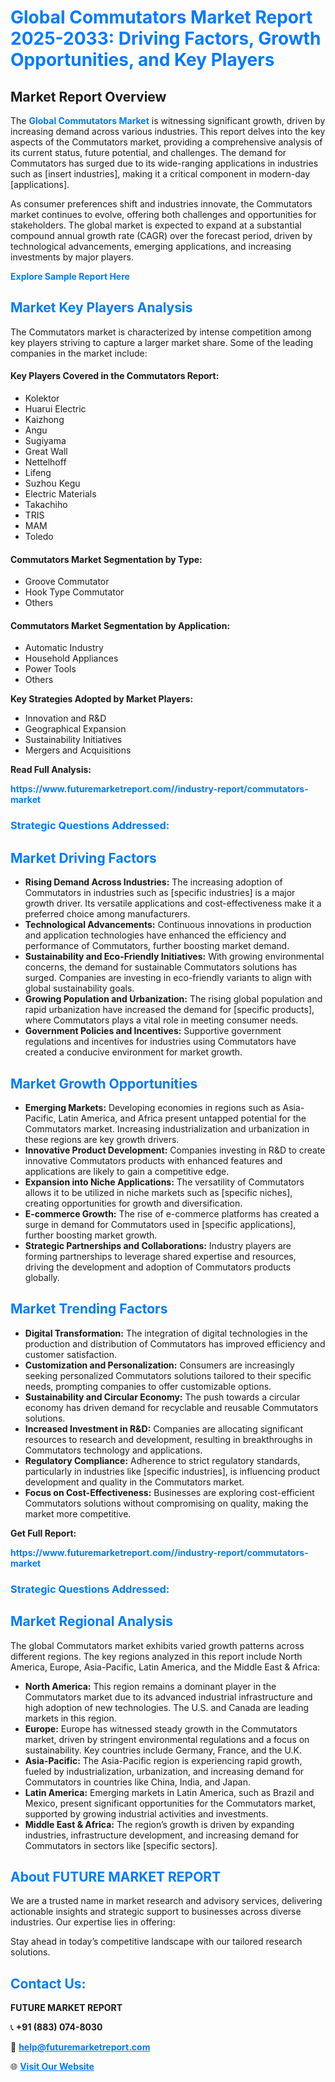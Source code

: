 <h1 style="color: #007BFF;">Global Commutators Market Report 2025-2033: Driving Factors, Growth Opportunities, and Key Players</h1>

<section id="overview">
<h2>Market Report Overview</h2>
<p>The <a href="https://www.futuremarketreport.com//industry-report/commutators-market" style="color: #007BFF; text-decoration: none;"><strong>Global Commutators Market</strong></a> is witnessing significant growth, driven by increasing demand across various industries. This report delves into the key aspects of the Commutators market, providing a comprehensive analysis of its current status, future potential, and challenges. The demand for Commutators has surged due to its wide-ranging applications in industries such as [insert industries], making it a critical component in modern-day [applications].</p>
<p>As consumer preferences shift and industries innovate, the Commutators market continues to evolve, offering both challenges and opportunities for stakeholders. The global market is expected to expand at a substantial compound annual growth rate (CAGR) over the forecast period, driven by technological advancements, emerging applications, and increasing investments by major players.</p>
</section>

<section id="overview">
<p><a href="https://www.futuremarketreport.com//request-sample/reportId=86036" style="color: #007BFF; text-decoration: none;"><strong>Explore Sample Report Here</strong></a></p>
</section>

<section id="key-players">
<h2 style="color: #007BFF;">Market Key Players Analysis</h2>
<p>The Commutators market is characterized by intense competition among key players striving to capture a larger market share. Some of the leading companies in the market include:</p>
<h4>Key Players Covered in the Commutators Report:</h4>
<ul><li>Kolektor</li><li>Huarui Electric</li><li>Kaizhong</li><li>Angu</li><li>Sugiyama</li><li>Great Wall</li><li>Nettelhoff</li><li>Lifeng</li><li>Suzhou Kegu</li><li>Electric Materials</li><li>Takachiho</li><li>TRIS</li><li>MAM</li><li>Toledo</li></ul>
<h4>Commutators Market Segmentation by Type:</h4>
<ul><li>Groove Commutator</li><li>Hook Type Commutator</li><li>Others</li></ul>

<h4>Commutators Market Segmentation by Application:</h4>
<ul><li>Automatic Industry</li><li>Household Appliances</li><li>Power Tools</li><li>Others</li></ul>
<p><strong>Key Strategies Adopted by Market Players:</strong></p>
<ul>
<li>Innovation and R&D</li>
<li>Geographical Expansion</li>
<li>Sustainability Initiatives</li>
<li>Mergers and Acquisitions</li>
</ul>
</section>

<section>
<p><strong>Read Full Analysis: </strong></p><a href="https://www.futuremarketreport.com//industry-report/commutators-market" style="color: #007BFF; text-decoration: none;"><strong>https://www.futuremarketreport.com//industry-report/commutators-market</strong></a>
<h3 style="color: #007BFF;">Strategic Questions Addressed:</h3>
</section>

<section id="driving-factors">
<h2 style="color: #007BFF;">Market Driving Factors</h2>
<ul>
<li><strong>Rising Demand Across Industries:</strong> The increasing adoption of Commutators in industries such as [specific industries] is a major growth driver. Its versatile applications and cost-effectiveness make it a preferred choice among manufacturers.</li>
<li><strong>Technological Advancements:</strong> Continuous innovations in production and application technologies have enhanced the efficiency and performance of Commutators, further boosting market demand.</li>
<li><strong>Sustainability and Eco-Friendly Initiatives:</strong> With growing environmental concerns, the demand for sustainable Commutators solutions has surged. Companies are investing in eco-friendly variants to align with global sustainability goals.</li>
<li><strong>Growing Population and Urbanization:</strong> The rising global population and rapid urbanization have increased the demand for [specific products], where Commutators plays a vital role in meeting consumer needs.</li>
<li><strong>Government Policies and Incentives:</strong> Supportive government regulations and incentives for industries using Commutators have created a conducive environment for market growth.</li>
</ul>
</section>

<section id="growth-opportunities">
<h2 style="color: #007BFF;">Market Growth Opportunities</h2>
<ul>
<li><strong>Emerging Markets:</strong> Developing economies in regions such as Asia-Pacific, Latin America, and Africa present untapped potential for the Commutators market. Increasing industrialization and urbanization in these regions are key growth drivers.</li>
<li><strong>Innovative Product Development:</strong> Companies investing in R&D to create innovative Commutators products with enhanced features and applications are likely to gain a competitive edge.</li>
<li><strong>Expansion into Niche Applications:</strong> The versatility of Commutators allows it to be utilized in niche markets such as [specific niches], creating opportunities for growth and diversification.</li>
<li><strong>E-commerce Growth:</strong> The rise of e-commerce platforms has created a surge in demand for Commutators used in [specific applications], further boosting market growth.</li>
<li><strong>Strategic Partnerships and Collaborations:</strong> Industry players are forming partnerships to leverage shared expertise and resources, driving the development and adoption of Commutators products globally.</li>
</ul>
</section>

<section id="trending-factors">
<h2 style="color: #007BFF;">Market Trending Factors</h2>
<ul>
<li><strong>Digital Transformation:</strong> The integration of digital technologies in the production and distribution of Commutators has improved efficiency and customer satisfaction.</li>
<li><strong>Customization and Personalization:</strong> Consumers are increasingly seeking personalized Commutators solutions tailored to their specific needs, prompting companies to offer customizable options.</li>
<li><strong>Sustainability and Circular Economy:</strong> The push towards a circular economy has driven demand for recyclable and reusable Commutators solutions.</li>
<li><strong>Increased Investment in R&D:</strong> Companies are allocating significant resources to research and development, resulting in breakthroughs in Commutators technology and applications.</li>
<li><strong>Regulatory Compliance:</strong> Adherence to strict regulatory standards, particularly in industries like [specific industries], is influencing product development and quality in the Commutators market.</li>
<li><strong>Focus on Cost-Effectiveness:</strong> Businesses are exploring cost-efficient Commutators solutions without compromising on quality, making the market more competitive.</li>
</ul>
</section>

<section>
<p><strong>Get Full Report: </strong></p><a href="https://www.futuremarketreport.com//industry-report/commutators-market" style="color: #007BFF; text-decoration: none;"><strong>https://www.futuremarketreport.com//industry-report/commutators-market</strong></a>
<h3 style="color: #007BFF;">Strategic Questions Addressed:</h3>
</section>


<section id="regional-analysis">
<h2 style="color: #007BFF;">Market Regional Analysis</h2>
<p>The global Commutators market exhibits varied growth patterns across different regions. The key regions analyzed in this report include North America, Europe, Asia-Pacific, Latin America, and the Middle East & Africa:</p>
<ul>
<li><strong>North America:</strong> This region remains a dominant player in the Commutators market due to its advanced industrial infrastructure and high adoption of new technologies. The U.S. and Canada are leading markets in this region.</li>
<li><strong>Europe:</strong> Europe has witnessed steady growth in the Commutators market, driven by stringent environmental regulations and a focus on sustainability. Key countries include Germany, France, and the U.K.</li>
<li><strong>Asia-Pacific:</strong> The Asia-Pacific region is experiencing rapid growth, fueled by industrialization, urbanization, and increasing demand for Commutators in countries like China, India, and Japan.</li>
<li><strong>Latin America:</strong> Emerging markets in Latin America, such as Brazil and Mexico, present significant opportunities for the Commutators market, supported by growing industrial activities and investments.</li>
<li><strong>Middle East & Africa:</strong> The region’s growth is driven by expanding industries, infrastructure development, and increasing demand for Commutators in sectors like [specific sectors].</li>
</ul>
</section>

<footer>
<h2 style="color: #007BFF;">About FUTURE MARKET REPORT</h2>
<p>We are a trusted name in market research and advisory services, delivering actionable insights and strategic support to businesses across diverse industries. Our expertise lies in offering:</p>

<p>Stay ahead in today’s competitive landscape with our tailored research solutions.</p>

<h2 style="color: #007BFF;">Contact Us:</h2>
<p><strong>FUTURE MARKET REPORT</strong></p>
<p>📞 <strong>+91 (883) 074-8030</strong></p>
<p>📧 <strong><a href="mailto:help@futuremarketreport.com" style="color: #007BFF;">help@futuremarketreport.com</a></strong></p>
<p>🌐 <strong><a href="https://www.futuremarketreport.com/" style="color: #007BFF;">Visit Our Website</a></strong></p>
</footer>